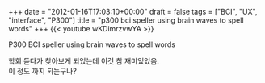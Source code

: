 +++
date = "2012-01-16T17:03:10+00:00"
draft = false
tags = ["BCI", "UX", "interface", "P300"]
title = "p300 bci speller using brain waves to spell words"
+++
{{< youtube wKDimrzvwYA >}}



P300 BCI speller using brain waves to spell words

학회 듣다가 찾아보게 되었는데 이것 참 재미있었음.  
이 정도 까지 되는구나?

